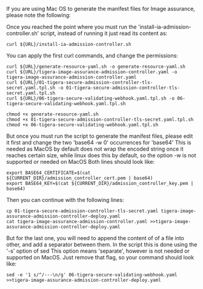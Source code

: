 If you are using Mac OS to generate the manifest files for Image assurance, please note the following:

Once you reached the point where you must run the 'install-ia-admission-controller.sh' script, instead of running it just read its content as:

```
curl ${URL}/install-ia-admission-controller.sh 
```

You can apply the first curl commands, and change the permissions:

```
curl ${URL}/generate-resource-yaml.sh -o generate-resource-yaml.sh
curl ${URL}/tigera-image-assurance-admission-controller.yaml -o tigera-image-assurance-admission-controller.yaml
curl ${URL}/01-tigera-secure-admission-controller-tls-secret.yaml.tpl.sh -o 01-tigera-secure-admission-controller-tls-secret.yaml.tpl.sh
curl ${URL}/06-tigera-secure-validating-webhook.yaml.tpl.sh -o 06-tigera-secure-validating-webhook.yaml.tpl.sh

chmod +x generate-resource-yaml.sh
chmod +x 01-tigera-secure-admission-controller-tls-secret.yaml.tpl.sh
chmod +x 06-tigera-secure-validating-webhook.yaml.tpl.sh
```

But once you must run the script to generate the manifest files, please edit it first and change the two 'base64 -w 0' occurrences for 'base64'
This is needed as MacOS by default does not wrap the encoded string once it reaches certain size, while linux does this by default, so the option -w is not supported or needed on MacOS
Both lines should look like:

```
export BASE64_CERTIFICATE=$(cat ${CURRENT_DIR}/admission_controller_cert.pem | base64)
export BASE64_KEY=$(cat ${CURRENT_DIR}/admission_controller_key.pem | base64)
```

Then you can continue with the following lines:

```
cp 01-tigera-secure-admission-controller-tls-secret.yaml tigera-image-assurance-admission-controller-deploy.yaml
cat tigera-image-assurance-admission-controller.yaml >>tigera-image-assurance-admission-controller-deploy.yaml
```

But for the last one, you will need to append the content of of a file into other, and add a separator between them. In the script this is done using the '-s' option of sed
This option means 'separate', however is not needed or supported on MacOS. Just remove that flag, so your command should look like:   

```
sed -e '1 s/^/---\n/g' 06-tigera-secure-validating-webhook.yaml >>tigera-image-assurance-admission-controller-deploy.yaml 
```

